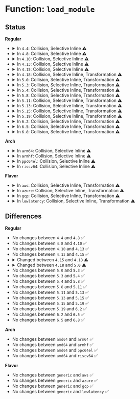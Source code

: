 # Function: <code>load_module</code>

## Status
<b>Regular</b>
<ul>
<li>
<details>
<summary>In <code>4.4</code>: Collision, Selective Inline ⚠️</summary>

```c
int load_module(struct load_info *info, const char *uargs, int flags);
```

**Collision:** Static-Static Collision

**Inline:** Selective

**Transformation:** False

**Instances:**

```
In kernel/module.c (ffffffff81108790)
Location: kernel/module.c:3421
Inline: False
Direct callers:
  - kernel/module.c:SYSC_init_module
  - kernel/module.c:SYSC_finit_module
```
```
In drivers/md/dm-target.c (ffffffff816a749a)
Location: drivers/md/dm-target.c:46
Inline: True
Inline callers:
  - drivers/md/dm-target.c:dm_get_target_type
```
**Symbols:**

```
ffffffff81108790-ffffffff8110a38b: load_module (STB_LOCAL)
```
</details>
</li>
<li>
<details>
<summary>In <code>4.8</code>: Collision, Selective Inline ⚠️</summary>

```c
int load_module(struct load_info *info, const char *uargs, int flags);
```

**Collision:** Static-Static Collision

**Inline:** Selective

**Transformation:** False

**Instances:**

```
In kernel/module.c (ffffffff8110fc40)
Location: kernel/module.c:3574
Inline: False
Direct callers:
  - kernel/module.c:SYSC_finit_module
  - kernel/module.c:SYSC_init_module
```
```
In drivers/md/dm-target.c (ffffffff817077fa)
Location: drivers/md/dm-target.c:46
Inline: True
Inline callers:
  - drivers/md/dm-target.c:dm_get_target_type
```
**Symbols:**

```
ffffffff8110fc40-ffffffff81111a01: load_module (STB_LOCAL)
```
</details>
</li>
<li>
<details>
<summary>In <code>4.10</code>: Collision, Selective Inline ⚠️</summary>

```c
int load_module(struct load_info *info, const char *uargs, int flags);
```

**Collision:** Static-Static Collision

**Inline:** Selective

**Transformation:** False

**Instances:**

```
In kernel/module.c (ffffffff81117520)
Location: kernel/module.c:3589
Inline: False
Direct callers:
  - kernel/module.c:SYSC_finit_module
  - kernel/module.c:SYSC_init_module
```
```
In drivers/md/dm-target.c (ffffffff817396ca)
Location: drivers/md/dm-target.c:46
Inline: True
Inline callers:
  - drivers/md/dm-target.c:dm_get_target_type
```
**Symbols:**

```
ffffffff81117520-ffffffff8111918b: load_module (STB_LOCAL)
```
</details>
</li>
<li>
<details>
<summary>In <code>4.13</code>: Collision, Selective Inline ⚠️</summary>

```c
int load_module(struct load_info *info, const char *uargs, int flags);
```

**Collision:** Static-Static Collision

**Inline:** Selective

**Transformation:** False

**Instances:**

```
In kernel/module.c (ffffffff81118bb0)
Location: kernel/module.c:3632
Inline: False
Direct callers:
  - kernel/module.c:SYSC_finit_module
  - kernel/module.c:SYSC_init_module
```
```
In drivers/md/dm-target.c (ffffffff81752f4a)
Location: drivers/md/dm-target.c:46
Inline: True
Inline callers:
  - drivers/md/dm-target.c:dm_get_target_type
```
**Symbols:**

```
ffffffff81118bb0-ffffffff8111aac3: load_module (STB_LOCAL)
```
</details>
</li>
<li>
<details>
<summary>In <code>4.15</code>: Collision, Selective Inline ⚠️</summary>

```c
int load_module(struct load_info *info, const char *uargs, int flags);
```

**Collision:** Static-Static Collision

**Inline:** Selective

**Transformation:** False

**Instances:**

```
In kernel/module.c (ffffffff81124140)
Location: kernel/module.c:3654
Inline: False
Direct callers:
  - kernel/module.c:SYSC_finit_module
  - kernel/module.c:SYSC_init_module
```
```
In drivers/md/dm-target.c (ffffffff817c519a)
Location: drivers/md/dm-target.c:46
Inline: True
Inline callers:
  - drivers/md/dm-target.c:dm_get_target_type
```
**Symbols:**

```
ffffffff81124140-ffffffff81126048: load_module (STB_LOCAL)
```
</details>
</li>
<li>
<details>
<summary>In <code>4.18</code>: Collision, Selective Inline, Transformation ⚠️</summary>

```c
int load_module(struct load_info *info, const char *uargs, int flags, bool can_do_ima_check);
```

**Collision:** Static-Static Collision

**Inline:** Selective

**Transformation:** True

**Instances:**

```
In kernel/module.c (0)
Location: kernel/module.c:3686
Inline: False
Direct callers:
  - kernel/module.c:__do_sys_finit_module
  - kernel/module.c:__do_sys_init_module
```
```
In drivers/md/dm-target.c (ffffffff8180ddea)
Location: drivers/md/dm-target.c:44
Inline: True
Inline callers:
  - drivers/md/dm-target.c:dm_get_target_type
```
**Symbols:**

```
ffffffff811324e0-ffffffff81133d92: load_module (STB_LOCAL)
ffffffff8113476b-ffffffff81134935: load_module.cold.75 (STB_LOCAL)
```
</details>
</li>
<li>
<details>
<summary>In <code>5.0</code>: Collision, Selective Inline, Transformation ⚠️</summary>

```c
int load_module(struct load_info *info, const char *uargs, int flags);
```

**Collision:** Static-Static Collision

**Inline:** Selective

**Transformation:** True

**Instances:**

```
In kernel/module.c (0)
Location: kernel/module.c:3686
Inline: False
Direct callers:
  - kernel/module.c:__do_sys_finit_module
  - kernel/module.c:__do_sys_init_module
```
```
In drivers/md/dm-target.c (ffffffff81839d2a)
Location: drivers/md/dm-target.c:44
Inline: True
Inline callers:
  - drivers/md/dm-target.c:dm_get_target_type
```
**Symbols:**

```
ffffffff8113dbc0-ffffffff8113f57f: load_module (STB_LOCAL)
ffffffff8113fef8-ffffffff81140119: load_module.cold.78 (STB_LOCAL)
```
</details>
</li>
<li>
<details>
<summary>In <code>5.3</code>: Collision, Selective Inline, Transformation ⚠️</summary>

```c
int load_module(struct load_info *info, const char *uargs, int flags);
```

**Collision:** Static-Static Collision

**Inline:** Selective

**Transformation:** True

**Instances:**

```
In kernel/module.c (0)
Location: kernel/module.c:3718
Inline: False
Direct callers:
  - kernel/module.c:__do_sys_finit_module
  - kernel/module.c:__do_sys_init_module
```
```
In drivers/md/dm-target.c (ffffffff8187c8bc)
Location: drivers/md/dm-target.c:44
Inline: True
Inline callers:
  - drivers/md/dm-target.c:dm_get_target_type
```
**Symbols:**

```
ffffffff81149680-ffffffff8114a894: load_module (STB_LOCAL)
ffffffff8114b299-ffffffff8114b4a7: load_module.cold (STB_LOCAL)
```
</details>
</li>
<li>
<details>
<summary>In <code>5.4</code>: Collision, Selective Inline, Transformation ⚠️</summary>

```c
int load_module(struct load_info *info, const char *uargs, int flags);
```

**Collision:** Static-Static Collision

**Inline:** Selective

**Transformation:** True

**Instances:**

```
In kernel/module.c (0)
Location: kernel/module.c:3785
Inline: False
Direct callers:
  - kernel/module.c:__do_sys_finit_module
  - kernel/module.c:__do_sys_init_module
```
```
In drivers/md/dm-target.c (ffffffff818ae69c)
Location: drivers/md/dm-target.c:44
Inline: True
Inline callers:
  - drivers/md/dm-target.c:dm_get_target_type
```
**Symbols:**

```
ffffffff81155300-ffffffff811564f9: load_module (STB_LOCAL)
ffffffff81156f1c-ffffffff8115713e: load_module.cold (STB_LOCAL)
```
</details>
</li>
<li>
<details>
<summary>In <code>5.8</code>: Collision, Selective Inline, Transformation ⚠️</summary>

```c
int load_module(struct load_info *info, const char *uargs, int flags);
```

**Collision:** Static-Static Collision

**Inline:** Selective

**Transformation:** True

**Instances:**

```
In kernel/module.c (0)
Location: kernel/module.c:3792
Inline: False
Direct callers:
  - kernel/module.c:__do_sys_finit_module
  - kernel/module.c:__do_sys_init_module
```
```
In drivers/md/dm-target.c (ffffffff8197e90e)
Location: drivers/md/dm-target.c:44
Inline: True
Inline callers:
  - drivers/md/dm-target.c:dm_get_target_type
```
**Symbols:**

```
ffffffff811669d0-ffffffff811670ae: load_module (STB_LOCAL)
ffffffff81167c26-ffffffff81167cb9: load_module.cold (STB_LOCAL)
```
</details>
</li>
<li>
<details>
<summary>In <code>5.11</code>: Collision, Selective Inline, Transformation ⚠️</summary>

```c
int load_module(struct load_info *info, const char *uargs, int flags);
```

**Collision:** Static-Static Collision

**Inline:** Selective

**Transformation:** True

**Instances:**

```
In kernel/module.c (0)
Location: kernel/module.c:3988
Inline: False
Direct callers:
  - kernel/module.c:__do_sys_finit_module
  - kernel/module.c:__do_sys_init_module
```
```
In drivers/md/dm-target.c (ffffffff81982d1e)
Location: drivers/md/dm-target.c:44
Inline: True
Inline callers:
  - drivers/md/dm-target.c:dm_get_target_type
```
**Symbols:**

```
ffffffff81163100-ffffffff81163875: load_module (STB_LOCAL)
ffffffff81be425c-ffffffff81be4311: load_module.cold (STB_LOCAL)
```
</details>
</li>
<li>
<details>
<summary>In <code>5.13</code>: Collision, Selective Inline, Transformation ⚠️</summary>

```c
int load_module(struct load_info *info, const char *uargs, int flags);
```

**Collision:** Static-Static Collision

**Inline:** Selective

**Transformation:** True

**Instances:**

```
In kernel/module.c (0)
Location: kernel/module.c:3888
Inline: False
Direct callers:
  - kernel/module.c:__do_sys_finit_module
  - kernel/module.c:__do_sys_init_module
```
```
In drivers/md/dm-target.c (ffffffff8196713e)
Location: drivers/md/dm-target.c:44
Inline: True
Inline callers:
  - drivers/md/dm-target.c:dm_get_target_type
```
**Symbols:**

```
ffffffff81163b20-ffffffff8116462c: load_module (STB_LOCAL)
ffffffff81bd60fd-ffffffff81bd6232: load_module.cold (STB_LOCAL)
```
</details>
</li>
<li>
<details>
<summary>In <code>5.15</code>: Collision, Selective Inline, Transformation ⚠️</summary>

```c
int load_module(struct load_info *info, const char *uargs, int flags);
```

**Collision:** Static-Static Collision

**Inline:** Selective

**Transformation:** True

**Instances:**

```
In kernel/module.c (0)
Location: kernel/module.c:3900
Inline: False
Direct callers:
  - kernel/module.c:__do_sys_finit_module
  - kernel/module.c:__do_sys_init_module
```
```
In drivers/md/dm-target.c (ffffffff81a0f33e)
Location: drivers/md/dm-target.c:44
Inline: True
Inline callers:
  - drivers/md/dm-target.c:dm_get_target_type
```
**Symbols:**

```
ffffffff811891f0-ffffffff81189da0: load_module (STB_LOCAL)
ffffffff81cb28d2-ffffffff81cb2a5a: load_module.cold (STB_LOCAL)
```
</details>
</li>
<li>
<details>
<summary>In <code>5.19</code>: Collision, Selective Inline, Transformation ⚠️</summary>

```c
int load_module(struct load_info *info, const char *uargs, int flags);
```

**Collision:** Static-Static Collision

**Inline:** Selective

**Transformation:** True

**Instances:**

```
In kernel/module/main.c (0)
Location: kernel/module/main.c:2650
Inline: False
Direct callers:
  - kernel/module/main.c:__do_sys_finit_module
  - kernel/module/main.c:__do_sys_init_module
```
```
In drivers/md/dm-target.c (ffffffff81b77aa7)
Location: drivers/md/dm-target.c:45
Inline: True
Inline callers:
  - drivers/md/dm-target.c:dm_get_target_type
```
**Symbols:**

```
ffffffff8118f050-ffffffff8118fd18: load_module (STB_LOCAL)
ffffffff81e618ae-ffffffff81e61a6b: load_module.cold (STB_LOCAL)
```
</details>
</li>
<li>
<details>
<summary>In <code>6.2</code>: Collision, Selective Inline, Transformation ⚠️</summary>

```c
int load_module(struct load_info *info, const char *uargs, int flags);
```

**Collision:** Static-Static Collision

**Inline:** Selective

**Transformation:** True

**Instances:**

```
In kernel/module/main.c (0)
Location: kernel/module/main.c:2694
Inline: False
Direct callers:
  - kernel/module/main.c:__do_sys_finit_module
  - kernel/module/main.c:__do_sys_init_module
```
```
In drivers/md/dm-target.c (ffffffff81d14f87)
Location: drivers/md/dm-target.c:45
Inline: True
Inline callers:
  - drivers/md/dm-target.c:dm_get_target_type
```
**Symbols:**

```
ffffffff811cbef0-ffffffff811ccc41: load_module (STB_LOCAL)
ffffffff8205ab85-ffffffff8205abd9: load_module.cold (STB_LOCAL)
```
</details>
</li>
<li>
<details>
<summary>In <code>6.5</code>: Collision, Selective Inline, Transformation ⚠️</summary>

```c
int load_module(struct load_info *info, const char *uargs, int flags);
```

**Collision:** Static-Static Collision

**Inline:** Selective

**Transformation:** True

**Instances:**

```
In kernel/module/main.c (0)
Location: kernel/module/main.c:2820
Inline: False
Direct callers:
  - kernel/module/main.c:init_module_from_file
  - kernel/module/main.c:__do_sys_init_module
```
```
In drivers/md/dm-target.c (ffffffff81d7e0f7)
Location: drivers/md/dm-target.c:46
Inline: True
Inline callers:
  - drivers/md/dm-target.c:dm_get_target_type
```
**Symbols:**

```
ffffffff811df480-ffffffff811e016c: load_module (STB_LOCAL)
ffffffff820d9435-ffffffff820d947b: load_module.cold (STB_LOCAL)
```
</details>
</li>
<li>
<details>
<summary>In <code>6.8</code>: Collision, Selective Inline, Transformation ⚠️</summary>

```c
int load_module(struct load_info *info, const char *uargs, int flags);
```

**Collision:** Static-Static Collision

**Inline:** Selective

**Transformation:** True

**Instances:**

```
In kernel/module/main.c (0)
Location: kernel/module/main.c:2831
Inline: False
Direct callers:
  - kernel/module/main.c:init_module_from_file
  - kernel/module/main.c:__do_sys_init_module
```
```
In drivers/md/dm-target.c (ffffffff81e356f7)
Location: drivers/md/dm-target.c:46
Inline: True
Inline callers:
  - drivers/md/dm-target.c:dm_get_target_type
```
**Symbols:**

```
ffffffff811f51b0-ffffffff811f5e9c: load_module (STB_LOCAL)
ffffffff821b4cb6-ffffffff821b4cfc: load_module.cold (STB_LOCAL)
```
</details>
</li>
</ul>
<b>Arch</b>
<ul>
<li>
<details>
<summary>In <code>arm64</code>: Collision, Selective Inline ⚠️</summary>

```c
int load_module(struct load_info *info, const char *uargs, int flags);
```

**Collision:** Static-Static Collision

**Inline:** Selective

**Transformation:** False

**Instances:**

```
In kernel/module.c (ffff8000101c4710)
Location: kernel/module.c:3785
Inline: False
Direct callers:
  - kernel/module.c:__do_sys_finit_module
  - kernel/module.c:__do_sys_init_module
```
```
In drivers/md/dm-target.c (ffff800010b05160)
Location: drivers/md/dm-target.c:44
Inline: True
Inline callers:
  - drivers/md/dm-target.c:dm_get_target_type
```
**Symbols:**

```
ffff8000101c4710-ffff8000101c588c: load_module (STB_LOCAL)
```
</details>
</li>
<li>
<details>
<summary>In <code>armhf</code>: Collision, Selective Inline ⚠️</summary>

```c
int load_module(struct load_info *info, const char *uargs, int flags);
```

**Collision:** Static-Static Collision

**Inline:** Selective

**Transformation:** False

**Instances:**

```
In kernel/module.c (c040b968)
Location: kernel/module.c:3785
Inline: False
Direct callers:
  - kernel/module.c:__se_sys_finit_module
  - kernel/module.c:__se_sys_init_module
```
```
In drivers/md/dm-target.c (c0be4078)
Location: drivers/md/dm-target.c:44
Inline: True
Inline callers:
  - drivers/md/dm-target.c:dm_get_target_type
```
**Symbols:**

```
c040b968-c040cae4: load_module (STB_LOCAL)
```
</details>
</li>
<li>
<details>
<summary>In <code>ppc64el</code>: Collision, Selective Inline ⚠️</summary>

```c
int load_module(struct load_info *info, const char *uargs, int flags);
```

**Collision:** Static-Static Collision

**Inline:** Selective

**Transformation:** False

**Instances:**

```
In kernel/module.c (c00000000022b930)
Location: kernel/module.c:3785
Inline: False
Direct callers:
  - kernel/module.c:__do_sys_finit_module
  - kernel/module.c:__do_sys_init_module
```
```
In drivers/md/dm-target.c (c000000000bf5420)
Location: drivers/md/dm-target.c:44
Inline: True
Inline callers:
  - drivers/md/dm-target.c:dm_get_target_type
```
**Symbols:**

```
c00000000022b930-c00000000022d36c: load_module (STB_LOCAL)
```
</details>
</li>
<li>
<details>
<summary>In <code>riscv64</code>: Collision, Selective Inline ⚠️</summary>

```c
int load_module(struct load_info *info, const char *uargs, int flags);
```

**Collision:** Static-Static Collision

**Inline:** Selective

**Transformation:** False

**Instances:**

```
In kernel/module.c (ffffffe00014506e)
Location: kernel/module.c:3785
Inline: False
Direct callers:
  - kernel/module.c:__do_sys_finit_module
  - kernel/module.c:__do_sys_init_module
```
```
In drivers/md/dm-target.c (ffffffe0006f4190)
Location: drivers/md/dm-target.c:44
Inline: True
Inline callers:
  - drivers/md/dm-target.c:dm_get_target_type
```
**Symbols:**

```
ffffffe00014506e-ffffffe0001461b4: load_module (STB_LOCAL)
```
</details>
</li>
</ul>
<b>Flavor</b>
<ul>
<li>
<details>
<summary>In <code>aws</code>: Collision, Selective Inline, Transformation ⚠️</summary>

```c
int load_module(struct load_info *info, const char *uargs, int flags);
```

**Collision:** Static-Static Collision

**Inline:** Selective

**Transformation:** True

**Instances:**

```
In kernel/module.c (0)
Location: kernel/module.c:3785
Inline: False
Direct callers:
  - kernel/module.c:__do_sys_finit_module
  - kernel/module.c:__do_sys_init_module
```
```
In drivers/md/dm-target.c (ffffffff8185451c)
Location: drivers/md/dm-target.c:44
Inline: True
Inline callers:
  - drivers/md/dm-target.c:dm_get_target_type
```
**Symbols:**

```
ffffffff8114d920-ffffffff8114eb19: load_module (STB_LOCAL)
ffffffff8114f53c-ffffffff8114f75e: load_module.cold (STB_LOCAL)
```
</details>
</li>
<li>
<details>
<summary>In <code>azure</code>: Collision, Selective Inline, Transformation ⚠️</summary>

```c
int load_module(struct load_info *info, const char *uargs, int flags);
```

**Collision:** Static-Static Collision

**Inline:** Selective

**Transformation:** True

**Instances:**

```
In kernel/module.c (0)
Location: kernel/module.c:3785
Inline: False
Direct callers:
  - kernel/module.c:__do_sys_finit_module
  - kernel/module.c:__do_sys_init_module
```
```
In drivers/md/dm-target.c (ffffffff8181bb2c)
Location: drivers/md/dm-target.c:44
Inline: True
Inline callers:
  - drivers/md/dm-target.c:dm_get_target_type
```
**Symbols:**

```
ffffffff81140bd0-ffffffff81141dc9: load_module (STB_LOCAL)
ffffffff811427ec-ffffffff81142a0e: load_module.cold (STB_LOCAL)
```
</details>
</li>
<li>
<details>
<summary>In <code>gcp</code>: Collision, Selective Inline, Transformation ⚠️</summary>

```c
int load_module(struct load_info *info, const char *uargs, int flags);
```

**Collision:** Static-Static Collision

**Inline:** Selective

**Transformation:** True

**Instances:**

```
In kernel/module.c (0)
Location: kernel/module.c:3785
Inline: False
Direct callers:
  - kernel/module.c:__do_sys_finit_module
  - kernel/module.c:__do_sys_init_module
```
```
In drivers/md/dm-target.c (ffffffff818a3b4c)
Location: drivers/md/dm-target.c:44
Inline: True
Inline callers:
  - drivers/md/dm-target.c:dm_get_target_type
```
**Symbols:**

```
ffffffff8114b7d0-ffffffff8114c9c9: load_module (STB_LOCAL)
ffffffff8114d3ec-ffffffff8114d60e: load_module.cold (STB_LOCAL)
```
</details>
</li>
<li>
<details>
<summary>In <code>lowlatency</code>: Collision, Selective Inline, Transformation ⚠️</summary>

```c
int load_module(struct load_info *info, const char *uargs, int flags);
```

**Collision:** Static-Static Collision

**Inline:** Selective

**Transformation:** True

**Instances:**

```
In kernel/module.c (0)
Location: kernel/module.c:3785
Inline: False
Direct callers:
  - kernel/module.c:__do_sys_finit_module
  - kernel/module.c:__do_sys_init_module
```
```
In drivers/md/dm-target.c (ffffffff818bfd8c)
Location: drivers/md/dm-target.c:44
Inline: True
Inline callers:
  - drivers/md/dm-target.c:dm_get_target_type
```
**Symbols:**

```
ffffffff811584c0-ffffffff811596c8: load_module (STB_LOCAL)
ffffffff8115a1b3-ffffffff8115a3d5: load_module.cold (STB_LOCAL)
```
</details>
</li>
</ul>

## Differences
<b>Regular</b>
<ul>
<li>
No changes between <code>4.4</code> and <code>4.8</code> ✅
</li>
<li>
No changes between <code>4.8</code> and <code>4.10</code> ✅
</li>
<li>
No changes between <code>4.10</code> and <code>4.13</code> ✅
</li>
<li>
No changes between <code>4.13</code> and <code>4.15</code> ✅
</li>
<li>
<details>
<summary>Changed between <code>4.15</code> and <code>4.18</code> ⚠️</summary>
<ul>
<li>
<b>Param added. </b>
<code>bool can_do_ima_check</code>
</li>
</ul>
</details>
</li>
<li>
<details>
<summary>Changed between <code>4.18</code> and <code>5.0</code> ⚠️</summary>
<ul>
<li>
<b>Param removed. </b>
<code>bool can_do_ima_check</code>
</li>
</ul>
</details>
</li>
<li>
No changes between <code>5.0</code> and <code>5.3</code> ✅
</li>
<li>
No changes between <code>5.3</code> and <code>5.4</code> ✅
</li>
<li>
No changes between <code>5.4</code> and <code>5.8</code> ✅
</li>
<li>
No changes between <code>5.8</code> and <code>5.11</code> ✅
</li>
<li>
No changes between <code>5.11</code> and <code>5.13</code> ✅
</li>
<li>
No changes between <code>5.13</code> and <code>5.15</code> ✅
</li>
<li>
No changes between <code>5.15</code> and <code>5.19</code> ✅
</li>
<li>
No changes between <code>5.19</code> and <code>6.2</code> ✅
</li>
<li>
No changes between <code>6.2</code> and <code>6.5</code> ✅
</li>
<li>
No changes between <code>6.5</code> and <code>6.8</code> ✅
</li>
</ul>
<b>Arch</b>
<ul>
<li>
No changes between <code>amd64</code> and <code>arm64</code> ✅
</li>
<li>
No changes between <code>amd64</code> and <code>armhf</code> ✅
</li>
<li>
No changes between <code>amd64</code> and <code>ppc64el</code> ✅
</li>
<li>
No changes between <code>amd64</code> and <code>riscv64</code> ✅
</li>
</ul>
<b>Flavor</b>
<ul>
<li>
No changes between <code>generic</code> and <code>aws</code> ✅
</li>
<li>
No changes between <code>generic</code> and <code>azure</code> ✅
</li>
<li>
No changes between <code>generic</code> and <code>gcp</code> ✅
</li>
<li>
No changes between <code>generic</code> and <code>lowlatency</code> ✅
</li>
</ul>
